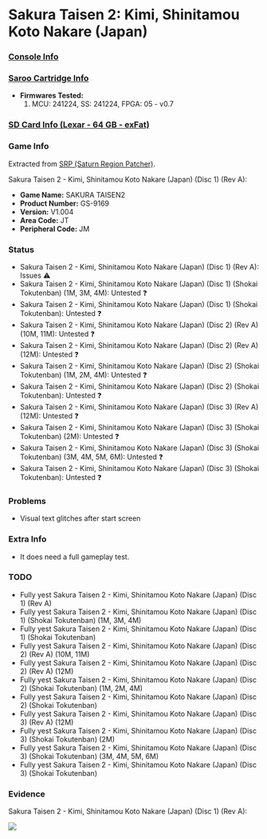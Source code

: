 # Sakura Taisen 2: Kimi, Shinitamou Koto Nakare (Japan)

### [Console Info](../../../../../Info/Consoles/VA13/README.md)

### [Saroo Cartridge Info](../../../../../Info/Cartridges/GuangzhouSanStarOnlineShop/1.6/README.md)

- <b>Firmwares Tested:</b>
  1. MCU: 241224, SS: 241224, FPGA: 05 - v0.7

### [SD Card Info (Lexar - 64 GB - exFat)](../../../../../Info/SdCards/Lexar/64GB/exfat/README.md)

### Game Info

Extracted from [SRP (Saturn Region Patcher)](https://segaxtreme.net/resources/saturn-region-patcher.81/download).

Sakura Taisen 2 - Kimi, Shinitamou Koto Nakare (Japan) (Disc 1) (Rev A):

- <b>Game Name:</b> SAKURA TAISEN2
- <b>Product Number:</b> GS-9169
- <b>Version:</b> V1.004
- <b>Area Code:</b> JT
- <b>Peripheral Code:</b> JM

### Status

- Sakura Taisen 2 - Kimi, Shinitamou Koto Nakare (Japan) (Disc 1) (Rev A): Issues :warning:
- Sakura Taisen 2 - Kimi, Shinitamou Koto Nakare (Japan) (Disc 1) (Shokai Tokutenban) (1M, 3M, 4M): Untested :question:
- Sakura Taisen 2 - Kimi, Shinitamou Koto Nakare (Japan) (Disc 1) (Shokai Tokutenban): Untested :question:
- Sakura Taisen 2 - Kimi, Shinitamou Koto Nakare (Japan) (Disc 2) (Rev A) (10M, 11M): Untested :question:
- Sakura Taisen 2 - Kimi, Shinitamou Koto Nakare (Japan) (Disc 2) (Rev A) (12M): Untested :question:
- Sakura Taisen 2 - Kimi, Shinitamou Koto Nakare (Japan) (Disc 2) (Shokai Tokutenban) (1M, 2M, 4M): Untested :question:
- Sakura Taisen 2 - Kimi, Shinitamou Koto Nakare (Japan) (Disc 2) (Shokai Tokutenban): Untested :question:
- Sakura Taisen 2 - Kimi, Shinitamou Koto Nakare (Japan) (Disc 3) (Rev A) (12M): Untested :question:
- Sakura Taisen 2 - Kimi, Shinitamou Koto Nakare (Japan) (Disc 3) (Shokai Tokutenban) (2M): Untested :question:
- Sakura Taisen 2 - Kimi, Shinitamou Koto Nakare (Japan) (Disc 3) (Shokai Tokutenban) (3M, 4M, 5M, 6M): Untested :question:
- Sakura Taisen 2 - Kimi, Shinitamou Koto Nakare (Japan) (Disc 3) (Shokai Tokutenban): Untested :question:

### Problems

- Visual text glitches after start screen

### Extra Info

- It does need a full gameplay test.

### TODO

- Fully yest Sakura Taisen 2 - Kimi, Shinitamou Koto Nakare (Japan) (Disc 1) (Rev A)
- Fully yest Sakura Taisen 2 - Kimi, Shinitamou Koto Nakare (Japan) (Disc 1) (Shokai Tokutenban) (1M, 3M, 4M)
- Fully yest Sakura Taisen 2 - Kimi, Shinitamou Koto Nakare (Japan) (Disc 1) (Shokai Tokutenban)
- Fully yest Sakura Taisen 2 - Kimi, Shinitamou Koto Nakare (Japan) (Disc 2) (Rev A) (10M, 11M)
- Fully yest Sakura Taisen 2 - Kimi, Shinitamou Koto Nakare (Japan) (Disc 2) (Rev A) (12M)
- Fully yest Sakura Taisen 2 - Kimi, Shinitamou Koto Nakare (Japan) (Disc 2) (Shokai Tokutenban) (1M, 2M, 4M)
- Fully yest Sakura Taisen 2 - Kimi, Shinitamou Koto Nakare (Japan) (Disc 2) (Shokai Tokutenban)
- Fully yest Sakura Taisen 2 - Kimi, Shinitamou Koto Nakare (Japan) (Disc 3) (Rev A) (12M)
- Fully yest Sakura Taisen 2 - Kimi, Shinitamou Koto Nakare (Japan) (Disc 3) (Shokai Tokutenban) (2M)
- Fully yest Sakura Taisen 2 - Kimi, Shinitamou Koto Nakare (Japan) (Disc 3) (Shokai Tokutenban) (3M, 4M, 5M, 6M)
- Fully yest Sakura Taisen 2 - Kimi, Shinitamou Koto Nakare (Japan) (Disc 3) (Shokai Tokutenban)

### Evidence

Sakura Taisen 2 - Kimi, Shinitamou Koto Nakare (Japan) (Disc 1) (Rev A):

[![](https://img.youtube.com/vi/SV5m9jxM244/0.jpg)](https://www.youtube.com/watch?v=SV5m9jxM244)
